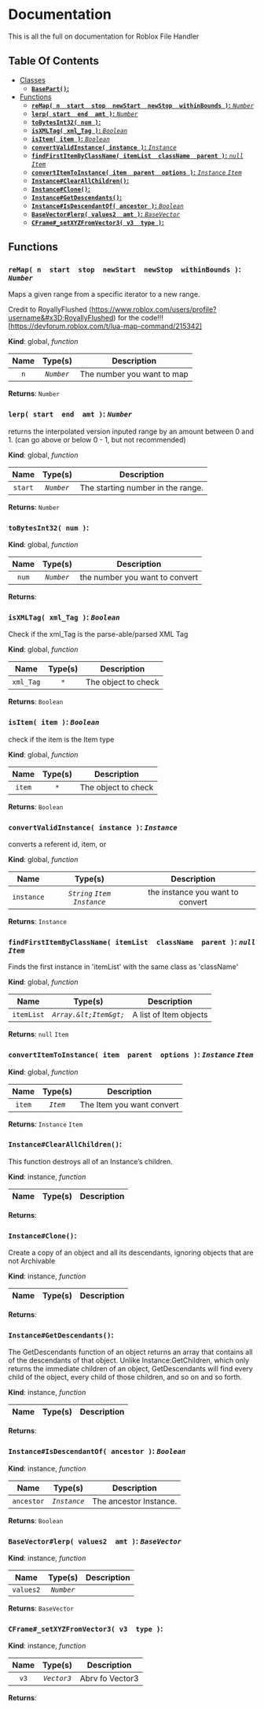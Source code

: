 
# Documentation
This is all the full on documentation for Roblox File Handler

## Table Of Contents

* [Classes](#classes)
    * [**`BasePart()`:** ](#BasePart)
* [Functions](#functions)
    * [**`reMap( n  start  stop  newStart  newStop  withinBounds )`:**  *`Number`* ](#reMap)
    * [**`lerp( start  end  amt )`:**  *`Number`* ](#lerp)
    * [**`toBytesInt32( num )`:** ](#toBytesInt32)
    * [**`isXMLTag( xml_Tag )`:**  *`Boolean`* ](#isXMLTag)
    * [**`isItem( item )`:**  *`Boolean`* ](#isItem)
    * [**`convertValidInstance( instance )`:**  *`Instance`* ](#convertValidInstance)
    * [**`findFirstItemByClassName( itemList  className  parent )`:**  *`null`*  *`Item`* ](#findFirstItemByClassName)
    * [**`convertItemToInstance( item  parent  options )`:**  *`Instance`*  *`Item`* ](#convertItemToInstance)
    * [**`Instance#ClearAllChildren()`:** ](#Instance#ClearAllChildren)
    * [**`Instance#Clone()`:** ](#Instance#Clone)
    * [**`Instance#GetDescendants()`:** ](#Instance#GetDescendants)
    * [**`Instance#IsDescendantOf( ancestor )`:**  *`Boolean`* ](#Instance#IsDescendantOf)
    * [**`BaseVector#lerp( values2  amt )`:**  *`BaseVector`* ](#BaseVector#lerp)
    * [**`CFrame#_setXYZFromVector3( v3  type )`:** ](#CFrame#_setXYZFromVector3)

## <a name='functions'> Functions </a> 

### <a name='reMap'> **`reMap( n  start  stop  newStart  newStop  withinBounds )`:**  *`Number`* </a>

Maps a given range from a specific iterator to a new range.

Credit to RoyallyFlushed (https://www.roblox.com/users/profile?username&#x3D;RoyallyFlushed) for the code!!! [https://devforum.roblox.com/t/lua-map-command/215342]

**Kind**: global, *function*

| Name | Type(s) | Description |
| :---: | :---: | :---: |
| `n` |  *`Number`* | The number you want to map | | `start` |  *`Number`* | The starting number of the original range | | `stop` |  *`Number`* | The ending number of the original range | | `newStart` |  *`Number`* | The starting number of the new range | | `newStop` |  *`Number`* | The ending number of the new range | | `withinBounds` |  *`Boolean`* | Is forced to be inbetween the new range or not. [Defult: false] | 

**Returns**: `Number` 

### <a name='lerp'> **`lerp( start  end  amt )`:**  *`Number`* </a>

returns the interpolated version inputed range by an amount between 0 and 1. (can go above or below 0 - 1, but not recommended)

**Kind**: global, *function*

| Name | Type(s) | Description |
| :---: | :---: | :---: |
| `start` |  *`Number`* | The starting number in the range. | | `end` |  *`Number`* | The ending number in the range. | | `amt` |  *`Number`* | the amount you want to interpolate between 0 and 1. (can go above or below 0 - 1, but not recommended) | 

**Returns**: `Number` 

### <a name='toBytesInt32'> **`toBytesInt32( num )`:** </a>



**Kind**: global, *function*

| Name | Type(s) | Description |
| :---: | :---: | :---: |
| `num` |  *`Number`* | the number you want to convert | 

**Returns**: 

### <a name='isXMLTag'> **`isXMLTag( xml_Tag )`:**  *`Boolean`* </a>

Check if the xml_Tag is the parse-able/parsed XML Tag

**Kind**: global, *function*

| Name | Type(s) | Description |
| :---: | :---: | :---: |
| `xml_Tag` |  *`*`* | The object to check | 

**Returns**: `Boolean` 

### <a name='isItem'> **`isItem( item )`:**  *`Boolean`* </a>

check if the item is the Item type

**Kind**: global, *function*

| Name | Type(s) | Description |
| :---: | :---: | :---: |
| `item` |  *`*`* | The object to check | 

**Returns**: `Boolean` 

### <a name='convertValidInstance'> **`convertValidInstance( instance )`:**  *`Instance`* </a>

converts a referent id, item, or

**Kind**: global, *function*

| Name | Type(s) | Description |
| :---: | :---: | :---: |
| `instance` |  *`String`*  *`Item`*  *`Instance`* | the instance you want to convert | 

**Returns**: `Instance` 

### <a name='findFirstItemByClassName'> **`findFirstItemByClassName( itemList  className  parent )`:**  *`null`*  *`Item`* </a>

Finds the first instance in &#x27;itemList&#x27; with the same class as &#x27;className&#x27;

**Kind**: global, *function*

| Name | Type(s) | Description |
| :---: | :---: | :---: |
| `itemList` |  *`Array.&lt;Item&gt;`* | A list of Item objects | | `className` |  *`String`* | The name of the className | | `parent` |  *`String`*  *`Item`*  *`Instance`* | The item&#x27;s parent | 

**Returns**: `null` `Item` 

### <a name='convertItemToInstance'> **`convertItemToInstance( item  parent  options )`:**  *`Instance`*  *`Item`* </a>



**Kind**: global, *function*

| Name | Type(s) | Description |
| :---: | :---: | :---: |
| `item` |  *`Item`* | The Item you want convert | | `parent` |  *`String`*  *`Item`*  *`Instance`* | The item&#x27;s parent | | `options` |  *`Object`* | extra options | 

**Returns**: `Instance` `Item` 

### <a name='Instance#ClearAllChildren'> **`Instance#ClearAllChildren()`:** </a>

This function destroys all of an Instance’s children.

**Kind**: instance, *function*

| Name | Type(s) | Description |
| :---: | :---: | :---: |


**Returns**: 

### <a name='Instance#Clone'> **`Instance#Clone()`:** </a>

Create a copy of an object and all its descendants, ignoring objects that are not Archivable

**Kind**: instance, *function*

| Name | Type(s) | Description |
| :---: | :---: | :---: |


**Returns**: 

### <a name='Instance#GetDescendants'> **`Instance#GetDescendants()`:** </a>

The GetDescendants function of an object returns an array that contains all of the descendants of that object. Unlike Instance:GetChildren, which only returns the immediate children of an object, GetDescendants will find every child of the object, every child of those children, and so on and so forth.

**Kind**: instance, *function*

| Name | Type(s) | Description |
| :---: | :---: | :---: |


**Returns**: 

### <a name='Instance#IsDescendantOf'> **`Instance#IsDescendantOf( ancestor )`:**  *`Boolean`* </a>



**Kind**: instance, *function*

| Name | Type(s) | Description |
| :---: | :---: | :---: |
| `ancestor` |  *`Instance`* | The ancestor Instance. | 

**Returns**: `Boolean` 

### <a name='BaseVector#lerp'> **`BaseVector#lerp( values2  amt )`:**  *`BaseVector`* </a>



**Kind**: instance, *function*

| Name | Type(s) | Description |
| :---: | :---: | :---: |
| `values2` |  *`Number`* |  | | `amt` |  *`Number`* |  | 

**Returns**: `BaseVector` 

### <a name='CFrame#_setXYZFromVector3'> **`CFrame#_setXYZFromVector3( v3  type )`:** </a>



**Kind**: instance, *function*

| Name | Type(s) | Description |
| :---: | :---: | :---: |
| `v3` |  *`Vector3`* | Abrv fo Vector3 | | `type` |  *`Number`*  *`String`* | 0 &#x3D; XYZ, 1 &#x3D; RightVector, 2 &#x3D; UpVector, 3 &#x3D; LookVector, 4 &#x3D; XVector, 5 &#x3D; YVector, 6 &#x3D; ZVector | 

**Returns**: 

